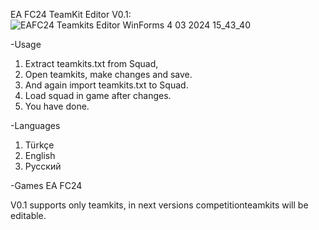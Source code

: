 EA FC24 TeamKit Editor V0.1:
![EAFC24 Teamkits Editor WinForms 4 03 2024 15_43_40](https://github.com/R-Fatih/EAFC24-Teamkits-Editor/assets/39864827/43f832d6-fd2e-44ce-aa66-8d060b63c373)

-Usage
1) Extract teamkits.txt from Squad,
2) Open teamkits, make changes and save.
3) And again import teamkits.txt to Squad.
4) Load squad in game after changes.
5) You have done.

-Languages
1) Türkçe
2) English
3) Русский

-Games
EA FC24

V0.1 supports only teamkits, in next versions competitionteamkits will be editable.
